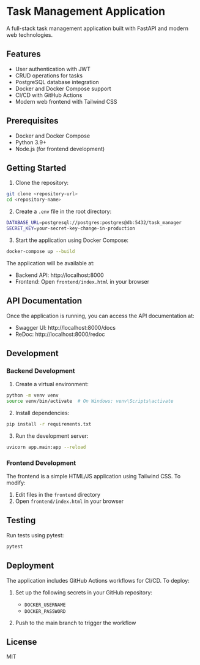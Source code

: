 # Task Management Application

A full-stack task management application built with FastAPI and modern web technologies.

## Features

- User authentication with JWT
- CRUD operations for tasks
- PostgreSQL database integration
- Docker and Docker Compose support
- CI/CD with GitHub Actions
- Modern web frontend with Tailwind CSS

## Prerequisites

- Docker and Docker Compose
- Python 3.9+
- Node.js (for frontend development)

## Getting Started

1. Clone the repository:
```bash
git clone <repository-url>
cd <repository-name>
```

2. Create a `.env` file in the root directory:
```bash
DATABASE_URL=postgresql://postgres:postgres@db:5432/task_manager
SECRET_KEY=your-secret-key-change-in-production
```

3. Start the application using Docker Compose:
```bash
docker-compose up --build
```

The application will be available at:
- Backend API: http://localhost:8000
- Frontend: Open `frontend/index.html` in your browser

## API Documentation

Once the application is running, you can access the API documentation at:
- Swagger UI: http://localhost:8000/docs
- ReDoc: http://localhost:8000/redoc

## Development

### Backend Development

1. Create a virtual environment:
```bash
python -m venv venv
source venv/bin/activate  # On Windows: venv\Scripts\activate
```

2. Install dependencies:
```bash
pip install -r requirements.txt
```

3. Run the development server:
```bash
uvicorn app.main:app --reload
```

### Frontend Development

The frontend is a simple HTML/JS application using Tailwind CSS. To modify:

1. Edit files in the `frontend` directory
2. Open `frontend/index.html` in your browser

## Testing

Run tests using pytest:
```bash
pytest
```

## Deployment

The application includes GitHub Actions workflows for CI/CD. To deploy:

1. Set up the following secrets in your GitHub repository:
   - `DOCKER_USERNAME`
   - `DOCKER_PASSWORD`

2. Push to the main branch to trigger the workflow

## License

MIT 